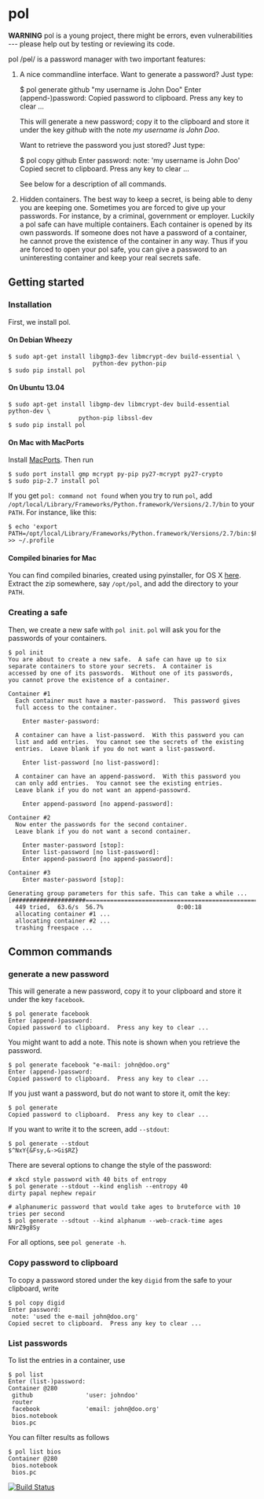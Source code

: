 pol
===

**WARNING** pol is a young project, there might be errors,
even vulnerabilities --- please help out by testing
or reviewing its code.

pol /pɵl/ is a password manager with two important features:

   1. A nice commandline interface.  Want to generate a password?
      Just type:
      
        $ pol generate github "my username is John Doo"
        Enter (append-)password: 
        Copied password to clipboard.  Press any key to clear ...
      
      This will generate a new password; copy it to the clipboard and
      store it under the key *github* with the
      note *my username is John Doo*.
      
      Want to retrieve the password you just stored?  Just type:
      
        $ pol copy github
        Enter password: 
         note: 'my username is John Doo'
        Copied secret to clipboard.  Press any key to clear ...

      See below for a description of all commands.
      
   2. Hidden containers.  The best way to keep a secret, is
      being able to deny you are keeping one.  Sometimes you
      are forced to give up your passwords.  For instance,
      by a criminal, government or employer.
      Luckily a pol safe can have multiple
      containers.  Each container is opened by its own passwords.
      If someone does not have a password of a container, he cannot
      prove the existence of the container in any way.
      Thus if you are forced to open your pol safe, you can give
      a password to an uninteresting container and keep your real
      secrets safe.

Getting started
---------------

### Installation
First, we install pol.

#### On Debian Wheezy

    $ sudo apt-get install libgmp3-dev libmcrypt-dev build-essential \
                            python-dev python-pip
    $ sudo pip install pol

#### On Ubuntu 13.04

    $ sudo apt-get install libgmp-dev libmcrypt-dev build-essential python-dev \
                        python-pip libssl-dev
    $ sudo pip install pol

#### On Mac with MacPorts

Install [MacPorts](http://www.macports.org).  Then run

    $ sudo port install gmp mcrypt py-pip py27-mcrypt py27-crypto
    $ sudo pip-2.7 install pol

If you get `pol: command not found` when you try to run `pol`,
add `/opt/local/Library/Frameworks/Python.framework/Versions/2.7/bin`
to your `PATH`.  For instance, like this:

    $ echo 'export PATH=/opt/local/Library/Frameworks/Python.framework/Versions/2.7/bin:$PATH' >> ~/.profile

#### Compiled binaries for Mac

You can find compiled binaries, created using pyinstaller, for
OS X [here](http://westerbaan.name/~bas/pol/pol-latest.zip).
Extract the zip somewhere, say `/opt/pol`, and add the directory to your `PATH`.

### Creating a safe
Then, we create a new safe with `pol init`.  `pol` will ask you for the
passwords of your containers.

    $ pol init
    You are about to create a new safe.  A safe can have up to six
    separate containers to store your secrets.  A container is
    accessed by one of its passwords.  Without one of its passwords,
    you cannot prove the existence of a container.
    
    Container #1
      Each container must have a master-password.  This password gives
      full access to the container.
    
        Enter master-password: 
    
      A container can have a list-password.  With this password you can
      list and add entries.  You cannot see the secrets of the existing
      entries.  Leave blank if you do not want a list-password.
    
        Enter list-password [no list-password]: 
    
      A container can have an append-password.  With this password you
      can only add entries.  You cannot see the existing entries.
      Leave blank if you do not want an append-passowrd.
    
        Enter append-password [no append-password]: 
    
    Container #2
      Now enter the passwords for the second container.
      Leave blank if you do not want a second container.
    
        Enter master-password [stop]: 
        Enter list-password [no list-password]: 
        Enter append-password [no append-password]: 
    
    Container #3
        Enter master-password [stop]: 
    
    Generating group parameters for this safe. This can take a while ...
    [#####################=========================================================]
      449 tried,  63.6/s  56.7%                     0:00:18
      allocating container #1 ...
      allocating container #2 ...
      trashing freespace ...

Common commands
---------------

### generate a new password

This will generate a new password, copy it to your clipboard and store it under
the key `facebook`.

    $ pol generate facebook
    Enter (append-)password: 
    Copied password to clipboard.  Press any key to clear ...

You might want to add a note.  This note is shown when you retrieve the password.

    $ pol generate facebook "e-mail: john@doo.org"
    Enter (append-)password: 
    Copied password to clipboard.  Press any key to clear ...

If you just want a password, but do not want to store it, omit the key:

    $ pol generate
    Copied password to clipboard.  Press any key to clear ...

If you want to write it to the screen, add `--stdout`:

    $ pol generate --stdout
    $^NxY{&Fsy,&->Gi$RZ}

There are several options to change the style of the password:

    # xkcd style password with 40 bits of entropy
    $ pol generate --stdout --kind english --entropy 40
    dirty papal nephew repair
    
    # alphanumeric password that would take ages to bruteforce with 10 tries per second
    $ pol generate --sdtout --kind alphanum --web-crack-time ages
    NNrZ9g8Sy

For all options, see `pol generate -h`.

### Copy password to clipboard

To copy a password stored under the key `digid` from the safe to
your clipboard, write

    $ pol copy digid
    Enter password: 
     note: 'used the e-mail john@doo.org'
    Copied secret to clipboard.  Press any key to clear ... 

### List passwords

To list the entries in a container, use

    $ pol list
    Enter (list-)password: 
    Container @280
     github               'user: johndoo'
     router             
     facebook             'email: john@doo.org'
     bios.notebook
     bios.pc

You can filter results as follows

    $ pol list bios
    Container @280
     bios.notebook
     bios.pc

[![Build Status](https://travis-ci.org/bwesterb/pol.png)](
   https://travis-ci.org/bwesterb/pol)
      
<!-- vim: set shiftwidth=4:tabstop=4:expandtab: -->
